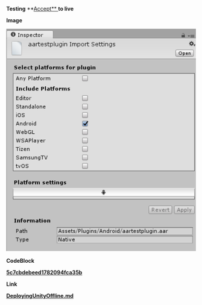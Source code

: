  

 **Testing** **[Accept** ](http://acceptworldwide.com/)**to live** 

 

 **Image** 

 **![ARR plug-in import settings as displayed in the Inspector window](Images/AndroidARRPlugins_5c74fe3fa66a08177c1c0ae5.png)** 

 **CodeBlock** 

 **[5c7cbdebeed1782094fca35b](Examples/123_5c7cbdebeed1782094fca35b.cs)** 

 **Link** 

 **[DeployingUnityOffline.md](DeployingUnityOffline.md)** 

